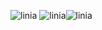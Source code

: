 ![linia](https://www.gify.net/data/media/562/linia-ruchomy-obrazek-0184.gif)
![linia](https://www.gify.net/data/media/562/linia-ruchomy-obrazek-0184.gif)![linia](https://www.gify.net/data/media/562/linia-ruchomy-obrazek-0184.gif)
